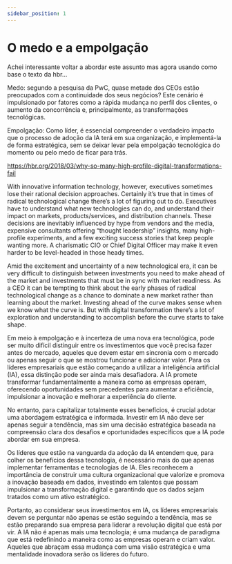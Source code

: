 ```yaml
---
sidebar_position: 1
---
```

# O medo e a empolgação
Achei interessante voltar a abordar este assunto mas agora usando como base o texto da hbr...


Medo: segundo a pesquisa da PwC, quase metade dos CEOs estão preocupados com a continuidade dos seus negócios? Este cenário é impulsionado por fatores como a rápida mudança no perfil dos clientes, o aumento da concorrência e, principalmente, as transformações tecnológicas. 

Empolgação: Como líder, é essencial compreender o verdadeiro impacto que o processo de adoção da IA terá em sua organização, e implementá-la de forma estratégica, sem se deixar levar pela empolgação tecnológica do momento ou pelo medo de ficar para trás.


https://hbr.org/2018/03/why-so-many-high-profile-digital-transformations-fail

With innovative information technology, however, executives sometimes lose their rational decision approaches. Certainly it’s true that in times of radical technological change there’s a lot of figuring out to do. Executives have to understand what new technologies can do, and understand their impact on markets, products/services, and distribution channels. These decisions are inevitably influenced by hype from vendors and the media, expensive consultants offering “thought leadership” insights, many high-profile experiments, and a few exciting success stories that keep people wanting more. A charismatic CIO or Chief Digital Officer may make it even harder to be level-headed in those heady times.

Amid the excitement and uncertainty of a new technological era, it can be very difficult to distinguish between investments you need to make ahead of the market and investments that must be in sync with market readiness. As a CEO it can be tempting to think about the early phases of radical technological change as a chance to dominate a new market rather than learning about the market. Investing ahead of the curve makes sense when we know what the curve is. But with digital transformation there’s a lot of exploration and understanding to accomplish before the curve starts to take shape.


Em meio à empolgação e à incerteza de uma nova era tecnológica, pode ser muito difícil distinguir entre os investimentos que você precisa fazer antes do mercado, aqueles que devem estar em sincronia com o mercado ou apenas seguir o que se mostrou funcionar e adicionar valor. Para os líderes empresariais que estão começando a utilizar a inteligência artificial (IA), essa distinção pode ser ainda mais desafiadora. A IA promete transformar fundamentalmente a maneira como as empresas operam, oferecendo oportunidades sem precedentes para aumentar a eficiência, impulsionar a inovação e melhorar a experiência do cliente.

No entanto, para capitalizar totalmente esses benefícios, é crucial adotar uma abordagem estratégica e informada. Investir em IA não deve ser apenas seguir a tendência, mas sim uma decisão estratégica baseada na compreensão clara dos desafios e oportunidades específicos que a IA pode abordar em sua empresa.

Os líderes que estão na vanguarda da adoção da IA entendem que, para colher os benefícios dessa tecnologia, é necessário mais do que apenas implementar ferramentas e tecnologias de IA. Eles reconhecem a importância de construir uma cultura organizacional que valorize e promova a inovação baseada em dados, investindo em talentos que possam impulsionar a transformação digital e garantindo que os dados sejam tratados como um ativo estratégico.

Portanto, ao considerar seus investimentos em IA, os líderes empresariais devem se perguntar não apenas se estão seguindo a tendência, mas se estão preparando sua empresa para liderar a revolução digital que está por vir. A IA não é apenas mais uma tecnologia; é uma mudança de paradigma que está redefinindo a maneira como as empresas operam e criam valor. Aqueles que abraçam essa mudança com uma visão estratégica e uma mentalidade inovadora serão os líderes do futuro.